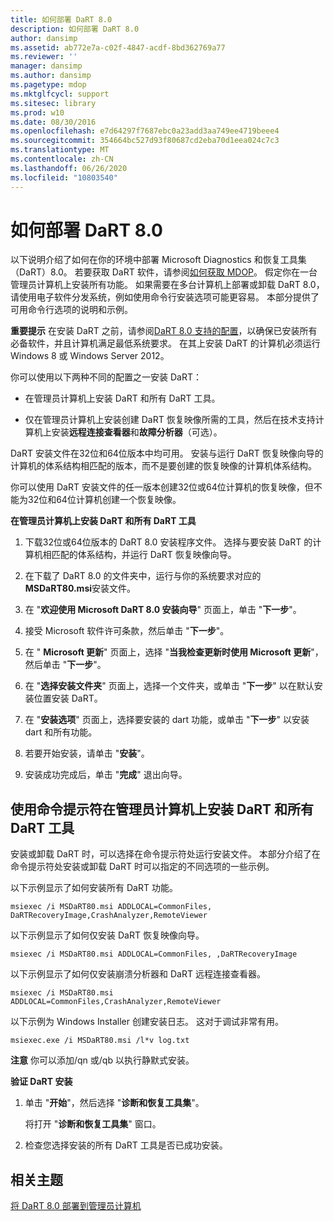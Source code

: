 ```yaml
---
title: 如何部署 DaRT 8.0
description: 如何部署 DaRT 8.0
author: dansimp
ms.assetid: ab772e7a-c02f-4847-acdf-8bd362769a77
ms.reviewer: ''
manager: dansimp
ms.author: dansimp
ms.pagetype: mdop
ms.mktglfcycl: support
ms.sitesec: library
ms.prod: w10
ms.date: 08/30/2016
ms.openlocfilehash: e7d64297f7687ebc0a23add3aa749ee4719beee4
ms.sourcegitcommit: 354664bc527d93f80687cd2eba70d1eea024c7c3
ms.translationtype: MT
ms.contentlocale: zh-CN
ms.lasthandoff: 06/26/2020
ms.locfileid: "10803540"
---
```

# 如何部署 DaRT 8.0


以下说明介绍了如何在你的环境中部署 Microsoft Diagnostics 和恢复工具集（DaRT）8.0。 若要获取 DaRT 软件，请参阅[如何获取 MDOP](https://go.microsoft.com/fwlink/?LinkId=322049)。 假定你在一台管理员计算机上安装所有功能。 如果需要在多台计算机上部署或卸载 DaRT 8.0，请使用电子软件分发系统，例如使用命令行安装选项可能更容易。 本部分提供了可用命令行选项的说明和示例。

**重要提示** 在安装 DaRT 之前，请参阅[DaRT 8.0 支持的配置](dart-80-supported-configurations-dart-8.md)，以确保已安装所有必备软件，并且计算机满足最低系统要求。 在其上安装 DaRT 的计算机必须运行 Windows 8 或 Windows Server 2012。

 

你可以使用以下两种不同的配置之一安装 DaRT：

-   在管理员计算机上安装 DaRT 和所有 DaRT 工具。

-   仅在管理员计算机上安装创建 DaRT 恢复映像所需的工具，然后在技术支持计算机上安装**远程连接查看器**和**故障分析器**（可选）。

DaRT 安装文件在32位和64位版本中均可用。 安装与运行 DaRT 恢复映像向导的计算机的体系结构相匹配的版本，而不是要创建的恢复映像的计算机体系结构。

你可以使用 DaRT 安装文件的任一版本创建32位或64位计算机的恢复映像，但不能为32位和64位计算机创建一个恢复映像。

**在管理员计算机上安装 DaRT 和所有 DaRT 工具**

1.  下载32位或64位版本的 DaRT 8.0 安装程序文件。 选择与要安装 DaRT 的计算机相匹配的体系结构，并运行 DaRT 恢复映像向导。

2.  在下载了 DaRT 8.0 的文件夹中，运行与你的系统要求对应的**MSDaRT80.msi**安装文件。

3.  在 "**欢迎使用 Microsoft DaRT 8.0 安装向导**" 页面上，单击 "**下一步**"。

4.  接受 Microsoft 软件许可条款，然后单击 "**下一步**"。

5.  在 " **Microsoft 更新**" 页面上，选择 "**当我检查更新时使用 Microsoft 更新**"，然后单击 "**下一步**"。

6.  在 "**选择安装文件夹**" 页面上，选择一个文件夹，或单击 "**下一步**" 以在默认安装位置安装 DaRT。

7.  在 "**安装选项**" 页面上，选择要安装的 dart 功能，或单击 "**下一步**" 以安装 dart 和所有功能。

8.  若要开始安装，请单击 "**安装**"。

9.  安装成功完成后，单击 "**完成**" 退出向导。

## 使用命令提示符在管理员计算机上安装 DaRT 和所有 DaRT 工具


安装或卸载 DaRT 时，可以选择在命令提示符处运行安装文件。 本部分介绍了在命令提示符处安装或卸载 DaRT 时可以指定的不同选项的一些示例。

以下示例显示了如何安装所有 DaRT 功能。

``` syntax
msiexec /i MSDaRT80.msi ADDLOCAL=CommonFiles, DaRTRecoveryImage,CrashAnalyzer,RemoteViewer 
```

以下示例显示了如何仅安装 DaRT 恢复映像向导。

``` syntax
msiexec /i MSDaRT80.msi ADDLOCAL=CommonFiles, ,DaRTRecoveryImage
```

以下示例显示了如何仅安装崩溃分析器和 DaRT 远程连接查看器。

``` syntax
msiexec /i MSDaRT80.msi ADDLOCAL=CommonFiles,CrashAnalyzer,RemoteViewer 
```

以下示例为 Windows Installer 创建安装日志。 这对于调试非常有用。

``` syntax
msiexec.exe /i MSDaRT80.msi /l*v log.txt 
```

**注意** 你可以添加/qn 或/qb 以执行静默式安装。

 

**验证 DaRT 安装**

1.  单击 "**开始**"，然后选择 "**诊断和恢复工具集**"。

    将打开 "**诊断和恢复工具集**" 窗口。

2.  检查您选择安装的所有 DaRT 工具是否已成功安装。

## 相关主题


[将 DaRT 8.0 部署到管理员计算机](deploying-dart-80-to-administrator-computers-dart-8.md)

 

 





